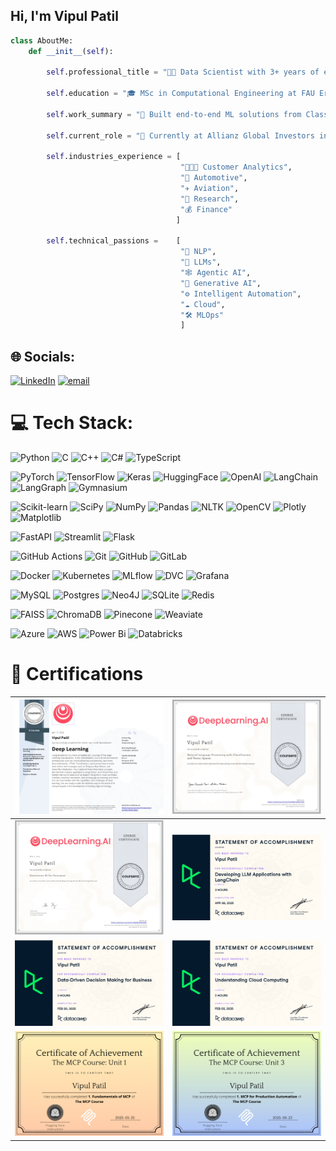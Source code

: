 ## Hi, I'm **Vipul Patil** 

```python
class AboutMe:
    def __init__(self):

        self.professional_title = "👨‍💻 Data Scientist with 3+ years of experience in ML and AI"

        self.education = "🎓 MSc in Computational Engineering at FAU Erlangen, Germany (Specialized in Data Science & AI)"

        self.work_summary = "🔧 Built end-to-end ML solutions from Classical ML to Generative AI across multiple domains"

        self.current_role = "💼 Currently at Allianz Global Investors in Munich, building Agentic AI solutions"

        self.industries_experience = [
                                      "🧑‍🤝‍🧑 Customer Analytics",
                                      "🚗 Automotive",
                                      "✈️ Aviation",
                                      "🔬 Research",
                                      "💰 Finance"
                                     ]

        self.technical_passions =    [
                                      "🧠 NLP",
                                      "🤖 LLMs",
                                      "🕸️ Agentic AI",
                                      "🎨 Generative AI",
                                      "⚙️ Intelligent Automation",
                                      "☁️ Cloud",
                                      "🛠️ MLOps"
                                      ] 
```

## 🌐 Socials:
[![LinkedIn](https://img.shields.io/badge/LinkedIn-%230077B5.svg?logo=linkedin&logoColor=white)](https://www.linkedin.com/in/vipul-patil-8a1220195/) [![email](https://img.shields.io/badge/Email-D14836?logo=gmail&logoColor=white)](mailto:vipulpatil7057@gmail.com) 

# 💻 Tech Stack:
![Python](https://img.shields.io/badge/python-3670A0?style=for-the-badge&logo=python&logoColor=ffdd54)
![C](https://img.shields.io/badge/c-%2300599C.svg?style=for-the-badge&logo=c&logoColor=white)
![C++](https://img.shields.io/badge/c++-%2300599C.svg?style=for-the-badge&logo=c%2B%2B&logoColor=white)
![C#](https://img.shields.io/badge/c%23-%23239120.svg?style=for-the-badge&logo=csharp&logoColor=white)
![TypeScript](https://img.shields.io/badge/typescript-%23007ACC.svg?style=for-the-badge&logo=typescript&logoColor=white)

![PyTorch](https://img.shields.io/badge/PyTorch-%23EE4C2C.svg?style=for-the-badge&logo=PyTorch&logoColor=white)
![TensorFlow](https://img.shields.io/badge/TensorFlow-%23FF6F00.svg?style=for-the-badge&logo=TensorFlow&logoColor=white)
![Keras](https://img.shields.io/badge/Keras-%23D00000.svg?style=for-the-badge&logo=Keras&logoColor=white)
![HuggingFace](https://img.shields.io/badge/HuggingFace-%23FFCC00.svg?style=for-the-badge&logo=huggingface&logoColor=black)
![OpenAI](https://img.shields.io/badge/OpenAI-%234a4a4a.svg?style=for-the-badge&logo=openai&logoColor=white)
![LangChain](https://img.shields.io/badge/LangChain-000000?style=for-the-badge&logo=langchain&logoColor=white)
![LangGraph](https://img.shields.io/badge/LangGraph-%23000000.svg?style=for-the-badge&logo=data:image/svg+xml;base64,...&logoColor=white)  <!-- Placeholder, real icon not yet public -->
![Gymnasium](https://img.shields.io/badge/Gymnasium-%23363636.svg?style=for-the-badge)

![Scikit-learn](https://img.shields.io/badge/scikit--learn-%23F7931E.svg?style=for-the-badge&logo=scikit-learn&logoColor=white)
![SciPy](https://img.shields.io/badge/SciPy-%230C55A5.svg?style=for-the-badge&logo=scipy&logoColor=white)
![NumPy](https://img.shields.io/badge/numpy-%23013243.svg?style=for-the-badge&logo=numpy&logoColor=white)
![Pandas](https://img.shields.io/badge/pandas-%23150458.svg?style=for-the-badge&logo=pandas&logoColor=white)
![NLTK](https://img.shields.io/badge/NLTK-%23008080.svg?style=for-the-badge&logo=nltk&logoColor=white)
![OpenCV](https://img.shields.io/badge/OpenCV-%23white.svg?style=for-the-badge&logo=opencv&logoColor=white)
![Plotly](https://img.shields.io/badge/Plotly-%233F4F75.svg?style=for-the-badge&logo=plotly&logoColor=white)
![Matplotlib](https://img.shields.io/badge/Matplotlib-%23ffffff.svg?style=for-the-badge&logo=Matplotlib&logoColor=black)

![FastAPI](https://img.shields.io/badge/FastAPI-005571?style=for-the-badge&logo=fastapi)
![Streamlit](https://img.shields.io/badge/Streamlit-%23FE4B4B.svg?style=for-the-badge&logo=streamlit&logoColor=white)
![Flask](https://img.shields.io/badge/Flask-%23000000.svg?style=for-the-badge&logo=flask&logoColor=white)

![GitHub Actions](https://img.shields.io/badge/github%20actions-%232671E5.svg?style=for-the-badge&logo=githubactions&logoColor=white)
![Git](https://img.shields.io/badge/git-%23F05033.svg?style=for-the-badge&logo=git&logoColor=white)
![GitHub](https://img.shields.io/badge/github-%23121011.svg?style=for-the-badge&logo=github&logoColor=white)
![GitLab](https://img.shields.io/badge/gitlab-%23181717.svg?style=for-the-badge&logo=gitlab&logoColor=white)

![Docker](https://img.shields.io/badge/docker-%230db7ed.svg?style=for-the-badge&logo=docker&logoColor=white)
![Kubernetes](https://img.shields.io/badge/kubernetes-%23326ce5.svg?style=for-the-badge&logo=kubernetes&logoColor=white)
![MLflow](https://img.shields.io/badge/mlflow-%23d9ead3.svg?style=for-the-badge&logo=numpy&logoColor=blue)
![DVC](https://img.shields.io/badge/DVC-%23b17acc.svg?style=for-the-badge&logo=dvc&logoColor=white)
![Grafana](https://img.shields.io/badge/grafana-%23F46800.svg?style=for-the-badge&logo=grafana&logoColor=white)

![MySQL](https://img.shields.io/badge/mysql-4479A1.svg?style=for-the-badge&logo=mysql&logoColor=white)
![Postgres](https://img.shields.io/badge/postgres-%23316192.svg?style=for-the-badge&logo=postgresql&logoColor=white)
![Neo4J](https://img.shields.io/badge/Neo4j-008CC1?style=for-the-badge&logo=neo4j&logoColor=white)
![SQLite](https://img.shields.io/badge/sqlite-%2307405e.svg?style=for-the-badge&logo=sqlite&logoColor=white)
![Redis](https://img.shields.io/badge/redis-%23DD0031.svg?style=for-the-badge&logo=redis&logoColor=white)

![FAISS](https://img.shields.io/badge/FAISS-%23009688.svg?style=for-the-badge&logo=faiss&logoColor=white)
![ChromaDB](https://img.shields.io/badge/ChromaDB-%23444444.svg?style=for-the-badge)
![Pinecone](https://img.shields.io/badge/Pinecone-%23006699.svg?style=for-the-badge)
![Weaviate](https://img.shields.io/badge/Weaviate-%230000FF.svg?style=for-the-badge&logo=weaviate&logoColor=white)

![Azure](https://img.shields.io/badge/azure-%230072C6.svg?style=for-the-badge&logo=microsoftazure&logoColor=white)
![AWS](https://img.shields.io/badge/AWS-%23FF9900.svg?style=for-the-badge&logo=amazon-aws&logoColor=white)
![Power Bi](https://img.shields.io/badge/power_bi-F2C811?style=for-the-badge&logo=powerbi&logoColor=black)
![Databricks](https://img.shields.io/badge/databricks-%23ff3621.svg?style=for-the-badge&logo=databricks&logoColor=white)


# 🏅 Certifications

| ![](dl.jpg) | ![](nlp.jpg) |  
|:-------------:|:-------------:|
| ![](genai.jpg) | ![](datacamp3.jpg) |
| ![](datacamp2.jpg) | ![](datacamp1.png) | 
| ![](mcp_fund.png) | ![](mcp2.png) | 










